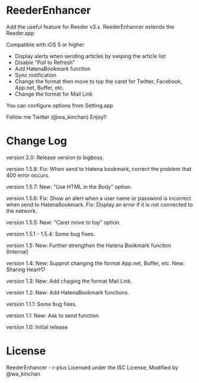 # ReederEnhancer
Add the useful feature for Reeder v3.x.
ReederEnhancer extends the Reeder.app

Compatible with iOS 5 or higher

* Display alerts when sending articles by swiping the article list
* Disable "Pull to Refresh"
* Add HatenaBookmark function
* Sync notification
* Change the format then move to top the caret for Twitter, Facebook, App.net, Buffer, etc.
* Change the format for Mail Link

You can configure options from Setting.app

Follow me Twitter (@wa_kinchan)
Enjoy!!

# Change Log
version 2.0:
Release version to bigboss.

version 1.5.8:
Fix: When send to Hatena bookmark, correct the problem that 400 error occurs.

version 1.5.7:
New: "Use HTML in the Body" option.

version 1.5.6:
Fix: Show an alert when a user name or password is incorrect when send to HatenaBookmark.
Fix: Display an error if it is not connected to the network.

version 1.5.5:
New: "Caret move to top" option.

version 1.5.1 - 1.5.4:
Some bug fixes.

version 1.5:
New: Further strengthen the Hatena Bookmark function (Internal)

version 1.4:
New: Supprot changing the format App.net, Buffer, etc.
New: Sharing Heart♡

version 1.3:
New: Add chaging the format Mail Link.

version 1.2:
New: Add HatenaBookmark functions.

version 1.1.1:
Some bug fixes.

version 1.1:
New: Ask to send function.

version 1.0:
Initial release

# License
ReederEnhancer - r-plus Licensed under the ISC License; Modified by @wa_kinchan
